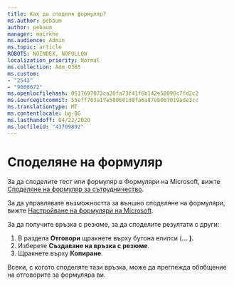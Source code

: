 ```yaml
---
title: Как да споделя формуляр?
ms.author: pebaum
author: pebaum
manager: mnirkhe
ms.audience: Admin
ms.topic: article
ROBOTS: NOINDEX, NOFOLLOW
localization_priority: Normal
ms.collection: Adm_O365
ms.custom:
- "2543"
- "9000672"
ms.openlocfilehash: 0517697073ca20fa73f41f6b142e50090c7fd2c2
ms.sourcegitcommit: 55eff703a17e500681d8fa6a87eb067019ade3cc
ms.translationtype: MT
ms.contentlocale: bg-BG
ms.lasthandoff: 04/22/2020
ms.locfileid: "43709892"
---
```

# <a name="share-a-form"></a>Споделяне на формуляр

За да споделите тест или формуляр в Формуляри на Microsoft, вижте [Споделяне на формуляр за сътрудничество](https://support.office.com/article/Share-a-form-to-collaborate-d5bb5cf0-8401-4c15-bb8c-8e108cd7e69b).

За да управлявате възможността за външно споделяне на формуляри, вижте [Настройване на формуляри на Microsoft](https://support.office.com/article/set-up-microsoft-forms-cc52287a-4550-464d-9a1b-457bf9df2240). 

За да получите връзка с резюме, за да споделите резултати с други:

1. В раздела **Отговори** щракнете върху бутона елипси (**... ).**
3. Изберете **Създаване на връзка с резюме**.
4. Щракнете върху **Копиране**.

Всеки, с когото споделяте тази връзка, може да преглежда обобщение на отговорите за формуляра ви.